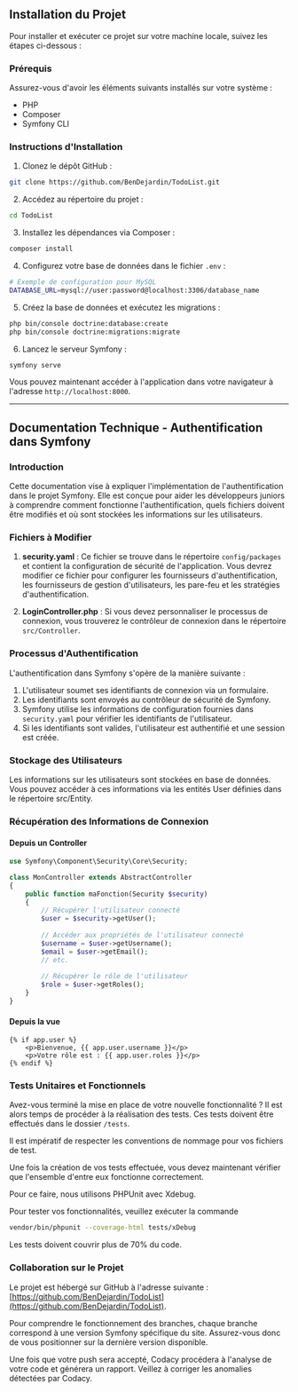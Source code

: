 ## Installation du Projet

Pour installer et exécuter ce projet sur votre machine locale, suivez les étapes ci-dessous :

### Prérequis
Assurez-vous d'avoir les éléments suivants installés sur votre système :
- PHP
- Composer
- Symfony CLI

### Instructions d'Installation

1. Clonez le dépôt GitHub :

```bash
git clone https://github.com/BenDejardin/TodoList.git
```

2. Accédez au répertoire du projet :

```bash
cd TodoList
```

3. Installez les dépendances via Composer :

```bash
composer install
```

4. Configurez votre base de données dans le fichier `.env` :

```bash
# Exemple de configuration pour MySQL
DATABASE_URL=mysql://user:password@localhost:3306/database_name
```

5. Créez la base de données et exécutez les migrations :

```bash
php bin/console doctrine:database:create
php bin/console doctrine:migrations:migrate
```

6. Lancez le serveur Symfony :

```bash
symfony serve
```

Vous pouvez maintenant accéder à l'application dans votre navigateur à l'adresse `http://localhost:8000`.

---

## Documentation Technique - Authentification dans Symfony

### Introduction

Cette documentation vise à expliquer l'implémentation de l'authentification dans le projet Symfony. Elle est conçue pour aider les développeurs juniors à comprendre comment fonctionne l'authentification, quels fichiers doivent être modifiés et où sont stockées les informations sur les utilisateurs.

### Fichiers à Modifier

1. **security.yaml** : Ce fichier se trouve dans le répertoire `config/packages` et contient la configuration de sécurité de l'application. Vous devrez modifier ce fichier pour configurer les fournisseurs d'authentification, les fournisseurs de gestion d'utilisateurs, les pare-feu et les stratégies d'authentification.

2. **LoginController.php** : Si vous devez personnaliser le processus de connexion, vous trouverez le contrôleur de connexion dans le répertoire `src/Controller`.

### Processus d'Authentification

L'authentification dans Symfony s'opère de la manière suivante :

1. L'utilisateur soumet ses identifiants de connexion via un formulaire.
2. Les identifiants sont envoyés au contrôleur de sécurité de Symfony.
3. Symfony utilise les informations de configuration fournies dans `security.yaml` pour vérifier les identifiants de l'utilisateur.
4. Si les identifiants sont valides, l'utilisateur est authentifié et une session est créée.

### Stockage des Utilisateurs

Les informations sur les utilisateurs sont stockées en base de données. Vous pouvez accéder à ces informations via les entités User définies dans le répertoire src/Entity.

### Récupération des Informations de Connexion

#### Depuis un Controller
```php
use Symfony\Component\Security\Core\Security;

class MonController extends AbstractController
{
    public function maFonction(Security $security)
    {
        // Récupérer l'utilisateur connecté
        $user = $security->getUser();
        
        // Accéder aux propriétés de l'utilisateur connecté
        $username = $user->getUsername();
        $email = $user->getEmail();
        // etc.
        
        // Récupérer le rôle de l'utilisateur
        $role = $user->getRoles();
    }
}
```

#### Depuis la vue
```twig
{% if app.user %}
    <p>Bienvenue, {{ app.user.username }}</p>
    <p>Votre rôle est : {{ app.user.roles }}</p>
{% endif %}
```

### Tests Unitaires et Fonctionnels

Avez-vous terminé la mise en place de votre nouvelle fonctionnalité ? Il est alors temps de procéder à la réalisation des tests. Ces tests doivent être effectués dans le dossier `/tests`.

Il est impératif de respecter les conventions de nommage pour vos fichiers de test.

Une fois la création de vos tests effectuée, vous devez maintenant vérifier que l'ensemble d'entre eux fonctionne correctement.

Pour ce faire, nous utilisons PHPUnit avec Xdebug.

Pour tester vos fonctionnalités, veuillez exécuter la commande

```bash
vendor/bin/phpunit --coverage-html tests/xDebug
```

Les tests doivent couvrir plus de 70% du code.

### Collaboration sur le Projet

Le projet est hébergé sur GitHub à l'adresse suivante : [https://github.com/BenDejardin/TodoList](https://github.com/BenDejardin/TodoList).

Pour comprendre le fonctionnement des branches, chaque branche correspond à une version Symfony spécifique du site. Assurez-vous donc de vous positionner sur la dernière version disponible.

Une fois que votre push sera accepté, Codacy procédera à l'analyse de votre code et générera un rapport. Veillez à corriger les anomalies détectées par Codacy.
